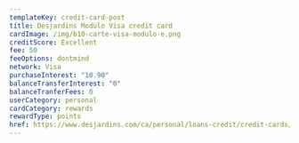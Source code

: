 ```yaml
---
templateKey: credit-card-post
title: Desjardins Modulo Visa credit card
cardImage: /img/b10-carte-visa-modulo-e.png
creditScore: Excellent
fee: 50
feeOptions: dontmind
network: Visa
purchaseInterest: "10.90"
balanceTransferInterest: "0"
balanceTranferFees: 0
userCategory: personal
cardCategory: rewards
rewardType: points
href: https://www.desjardins.com/ca/personal/loans-credit/credit-cards/visa-modulo/index.jsp
---
```

